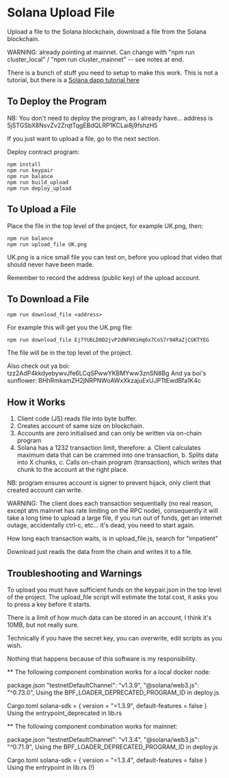 # Solana Upload File

Upload a file to the Solana blockchain, download a file from the Solana blockchain.

WARNING: already pointing at mainnet. Can change with "npm run cluster_local" / "npm run cluster_mainnet" -- see notes at end.

There is a bunch of stuff you need to setup to make this work. This is not a tutorial, but there is a [Solana dapp tutorial here](https://medium.com/@smith_10562/a-simple-solana-dapp-tutorial-6dedbdf65444)

## To Deploy the Program

NB: You don't need to deploy the program, as I already have... address is 5jSTGSbX8NsvZv2ZrqtTqgEBdQLRP1KCLai8j9fshzH5

If you just want to upload a file, go to the next section.

Deploy contract program:

```
npm install
npm run keypair
npm run balance
npm run build_upload
npm run deploy_upload
```

## To Upload a File

Place the file in the top level of the project, for example UK.png, then:

```
npm run balance
npm run upload_file UK.png
```

UK.png is a nice small file you can test on, before you upload that video that should never have been made.

Remember to record the address (public key) of the upload account.

## To Download a File

```
npm run download_file <address>
```

For example this will get you the UK.png file:

```
npm run download_file Ej7YU6LD8D2jvP2dNFHXiHq6x7CoS7r94RaZjCGKTYEG
```

The file will be in the top level of the project.

Also check out ya boi: tzz2AdP4kkdyebywvJfe6LCqSPwwYKBMYww3znSN8Bg
And ya boi's sunflower: BHhRmkamZH2jNRPNWoAWxXkzajuExUJPTtEwdBfa1K4c

## How it Works

1. Client code (JS) reads file into byte buffer.
2. Creates account of same size on blockchain.
3. Accounts are zero initialised and can only be written via on-chain program
3. Solana has a 1232 transaction limit, therefore:
   a. Client calculates maximum data that can be crammed into one transaction,
   b. Splits data into X chunks,
   c. Calls on-chain program (transaction), which writes that chunk to the account at the right place.

NB: program ensures account is signer to prevent hijack, only client that created account can write.

WARNING: The client does each transaction sequentially (no real reason, except atm mainnet has rate limiting on the RPC node), consequently it will take a long time to upload a large file, if you run out of funds, get an internet outage, accidentally ctrl-c, etc... it's dead, you need to start again. 

How long each transaction waits, is in upload_file.js, search for "impatient"

Download just reads the data from the chain and writes it to a file.
 
## Troubleshooting and Warnings

To upload you must have sufficient funds on the keypair.json in the top level of the project. The upload_file script will estimate the total cost, it asks you to press a key before it starts.

There is a limit of how much data can be stored in an account, I think it's 10MB, but not really sure. 

Technically if you have the secret key, you can overwrite, edit scripts as you wish.

Nothing that happens because of this software is my responsibility.

** The following component combination works for a local docker node:

package.json
  "testnetDefaultChannel": "v1.3.9",
  "@solana/web3.js": "^0.73.0",
Using the BPF_LOADER_DEPRECATED_PROGRAM_ID in deploy.js

Cargo.toml
  solana-sdk = { version = "=1.3.9", default-features = false }
  Using the entrypoint_deprecated in lib.rs


** The following component combination works for mainnet:

package.json
  "testnetDefaultChannel": "v1.3.4",
  "@solana/web3.js": "^0.71.9",
  Using the BPF_LOADER_DEPRECATED_PROGRAM_ID in deploy.js

Cargo.toml
  solana-sdk = { version = "=1.3.4", default-features = false }
  Using the entrypoint in lib.rs (!)

